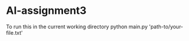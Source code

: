 # AI-assignment3


To run this in the current working directory
python main.py 'path-to/your-file.txt'

